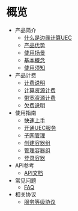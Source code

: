# 概览

* 产品简介
  * [什么是边缘计算UEC](/uedn-docker/introduction/intro_uec)
  * [产品优势](/uedn-docker/introduction/youshi)
  * [使用场景](/uedn-docker/introduction/application)
  * [基本概念](/uedn-docker/introduction/intro)
  * [使用须知](/uedn-docker/introduction/notice)
* 产品计费
  * [计费说明](/uedn-docker/billing_instructions/billing_info)
  * [计算资源计费](/uedn-docker/billing_instructions/billing_compute)
  * [带宽资源计费](/uedn-docker/billing_instructions/billing_net)
  * [欠费说明](/uedn-docker/billing_instructions/billing_fee)
* 使用指南
  * [快速上手](/uedn-docker/guide/rumen)
  * [开通UEC服务](/uedn-docker/guide/open)
  * [子网管理](/uedn-docker/guide/subnet)
  * [创建容器组](/uedn-docker/guide/creatr)
  * [管理容器组](/uedn-docker/guide/guanli)
  * [登录容器](/uedn-docker/guide/denglu)
* API参考
  * [API文档](/uedn-docker/jianjie/intro)
* 常见问题
  * [FAQ](/uedn-docker/question)   
* 相关协议
  * [服务等级协议](/uedn-docker/protocol/protocol)

